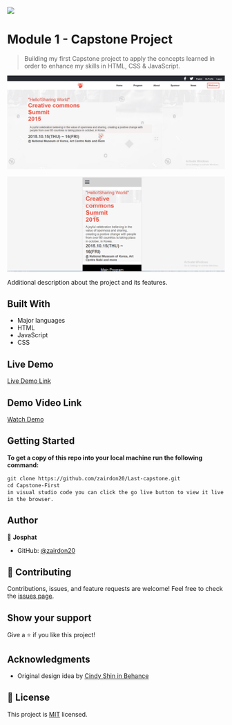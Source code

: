 ![](https://img.shields.io/badge/Microverse-blueviolet)

# Module 1 - Capstone Project

> Building my first Capstone project to apply the concepts learned in order to enhance my skills in HTML, CSS & JavaScript.

![screenshot](./imgs/Screenshot-desktop.png)

![screenshot](./imgs/Screenshot-mobile.png)

Additional description about the project and its features.

## Built With

- Major languages
- HTML
- JavaScript
- CSS

## Live Demo

[Live Demo Link](https://zairdon20.github.io/Last-capstone/)

## Demo Video Link

[Watch Demo]()

## Getting Started

**To get a copy of this repo into your local machine run the following command:**

```
git clone https://github.com/zairdon20/Last-capstone.git
cd Capstone-First
in visual studio code you can click the go live button to view it live in the browser.
```

## Author

👤 **Josphat**

- GitHub: [@zairdon20](https://github.com/zairdon20)

## 🤝 Contributing

Contributions, issues, and feature requests are welcome!
Feel free to check the [issues page](../../issues/).

## Show your support

Give a ⭐️ if you like this project!

## Acknowledgments

- Original design idea by
  [Cindy Shin in Behance](https://www.behance.net/adagio07)

## 📝 License

This project is [MIT](./MIT.md) licensed.
